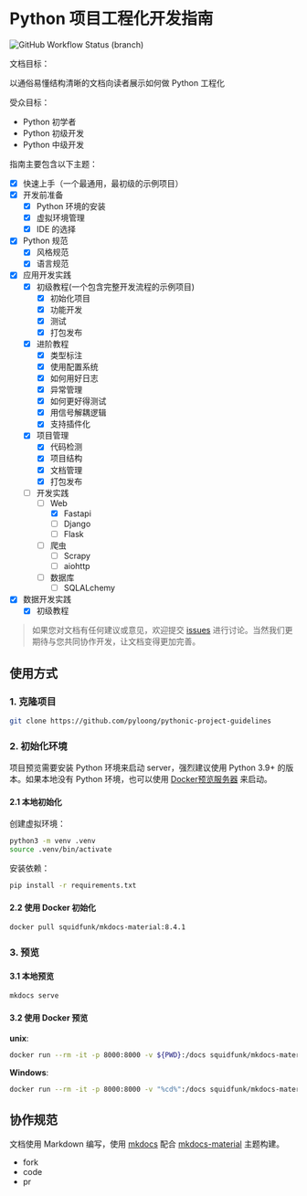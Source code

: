 # Python 项目工程化开发指南

![GitHub Workflow Status (branch)](https://img.shields.io/github/workflow/status/pyloong/pythonic-project-guidelines/gh-page/main?label=gh-page&logo=github&style=flat-square)

文档目标：

以通俗易懂结构清晰的文档向读者展示如何做 Python 工程化

受众目标：

- Python 初学者
- Python 初级开发
- Python 中级开发

指南主要包含以下主题：

- [x] 快速上手（一个最通用，最初级的示例项目）
- [x] 开发前准备
    - [x] Python 环境的安装
    - [x] 虚拟环境管理
    - [x] IDE 的选择
- [x] Python 规范
    - [x] 风格规范
    - [x] 语言规范
- [x] 应用开发实践
    - [x] 初级教程(一个包含完整开发流程的示例项目)
        - [x] 初始化项目
        - [x] 功能开发
        - [x] 测试
        - [x] 打包发布
    - [x] 进阶教程
        - [x] 类型标注
        - [x] 使用配置系统
        - [x] 如何用好日志
        - [x] 异常管理
        - [x] 如何更好得测试
        - [x] 用信号解耦逻辑
        - [x] 支持插件化
    - [x] 项目管理
        - [x] 代码检测
        - [x] 项目结构
        - [x] 文档管理
        - [x] 打包发布
    - [ ] 开发实践
        - [ ] Web
            - [x] Fastapi
            - [ ] Django
            - [ ] Flask
        - [ ] 爬虫
            - [ ] Scrapy
            - [ ] aiohttp
        - [ ] 数据库
            - [ ] SQLALchemy
- [x] 数据开发实践
    - [x] 初级教程

> 如果您对文档有任何建议或意见，欢迎提交 [issues](https://github.com/pyloong/pythonic-project-guidelines/issues)
> 进行讨论。当然我们更期待与您共同协作开发，让文档变得更加完善。

## 使用方式

### 1. 克隆项目

```bash
git clone https://github.com/pyloong/pythonic-project-guidelines
```

### 2. 初始化环境

项目预览需要安装 Python 环境来启动 server，强烈建议使用 Python 3.9+ 的版本。如果本地没有 Python
环境，也可以使用 [Docker预览服务器](https://squidfunk.github.io/mkdocs-material/creating-your-site/#creating-your-site)
来启动。

#### 2.1 本地初始化

创建虚拟环境：

```bash
python3 -m venv .venv
source .venv/bin/activate
```

安装依赖：

```bash
pip install -r requirements.txt
```

#### 2.2 使用 Docker 初始化

```bash
docker pull squidfunk/mkdocs-material:8.4.1
```

### 3. 预览

#### 3.1 本地预览

```bash
mkdocs serve
```

#### 3.2 使用 Docker 预览

**unix**:

```bash
docker run --rm -it -p 8000:8000 -v ${PWD}:/docs squidfunk/mkdocs-material:8.4.1
```

**Windows**:

```bash
docker run --rm -it -p 8000:8000 -v "%cd%":/docs squidfunk/mkdocs-material:8.4.1
```

## 协作规范

文档使用 Markdown 编写，使用 [mkdocs](https://www.mkdocs.org/)
配合 [mkdocs-material](https://squidfunk.github.io/mkdocs-material/) 主题构建。

- fork
- code
- pr
